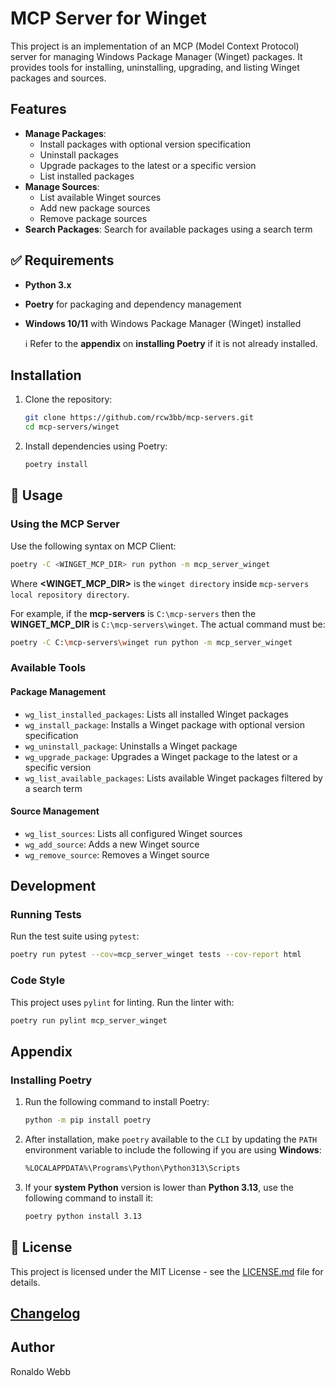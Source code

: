 # MCP Server for Winget

This project is an implementation of an MCP (Model Context Protocol) server for managing Windows Package Manager (Winget) packages. It provides tools for installing, uninstalling, upgrading, and listing Winget packages and sources.

## Features

- **Manage Packages**:
  - Install packages with optional version specification
  - Uninstall packages
  - Upgrade packages to the latest or a specific version
  - List installed packages
- **Manage Sources**:
  - List available Winget sources
  - Add new package sources
  - Remove package sources
- **Search Packages**: Search for available packages using a search term

## :white_check_mark: ​Requirements

- **Python 3.x**
- **Poetry** for packaging and dependency management
- **Windows 10/11** with Windows Package Manager (Winget) installed

  :information_source: Refer to the **appendix** on **installing Poetry** if it is not already installed.

## Installation

1. Clone the repository:
   ```sh
   git clone https://github.com/rcw3bb/mcp-servers.git
   cd mcp-servers/winget
   ```

2. Install dependencies using Poetry:
   ```sh
   poetry install
   ```

## :book: Usage

### Using the MCP Server

Use the following syntax on MCP Client:
```sh
poetry -C <WINGET_MCP_DIR> run python -m mcp_server_winget
```

Where **<WINGET_MCP_DIR>** is the `winget directory` inside `mcp-servers local repository directory`. 

For example, if the **mcp-servers** is `C:\mcp-servers` then the **WINGET_MCP_DIR** is `C:\mcp-servers\winget`. The actual command must be:

```sh
poetry -C C:\mcp-servers\winget run python -m mcp_server_winget
```

### Available Tools

#### Package Management
- `wg_list_installed_packages`: Lists all installed Winget packages
- `wg_install_package`: Installs a Winget package with optional version specification
- `wg_uninstall_package`: Uninstalls a Winget package
- `wg_upgrade_package`: Upgrades a Winget package to the latest or a specific version
- `wg_list_available_packages`: Lists available Winget packages filtered by a search term

#### Source Management
- `wg_list_sources`: Lists all configured Winget sources
- `wg_add_source`: Adds a new Winget source
- `wg_remove_source`: Removes a Winget source

## Development

### Running Tests

Run the test suite using `pytest`:
```sh
poetry run pytest --cov=mcp_server_winget tests --cov-report html
```

### Code Style

This project uses `pylint` for linting. Run the linter with:
```sh
poetry run pylint mcp_server_winget
```

## Appendix

### Installing Poetry

1. Run the following command to install Poetry:
   ```sh
   python -m pip install poetry
   ```

2. After installation, make `poetry` available to the `CLI` by updating the `PATH` environment variable to include the following if you are using **Windows**:

   ```sh
   %LOCALAPPDATA%\Programs\Python\Python313\Scripts
   ```

3. If your **system Python** version is lower than **Python 3.13**, use the following command to install it:

   ```sh
   poetry python install 3.13
   ```

## :key: License

This project is licensed under the MIT License - see the [LICENSE.md](../LICENSE.md) file for details.

## [Changelog](CHANGELOG.md)

## Author

Ronaldo Webb